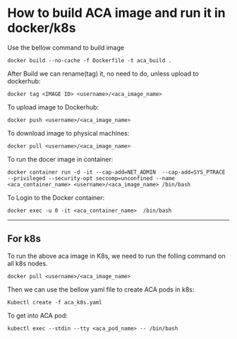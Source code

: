 # How to build ACA image and run it in docker/k8s

Use the bellow command to build image
```
docker build --no-cache -f Dockerfile -t aca_build .
```

After Build we can rename(tag) it, no need to do, unless upload to dockerhub:
```
docker tag <IMAGE ID> <username>/<aca_image_name>
```
To upload image to Dockerhub:
```
docker push <username>/<aca_image_name>
```

To download image to physical machines: 
```
docker pull <username>/<aca_image_name>
```

To run the docer image in container:
```
docker container run -d -it --cap-add=NET_ADMIN  --cap-add=SYS_PTRACE --privileged --security-opt seccomp=unconfined --name <aca_container_name> <username>/<aca_image_name> /bin/bash
```

To Login to the Docker container:
```
docker exec -u 0 -it <aca_container_name>  /bin/bash
```

___

## For k8s
To run the above aca image in K8s, we need to run the folling command on all k8s nodes.
```
docker pull <username>/<aca_image_name> 
```

Then we can use the bellow yaml file to create ACA pods in k8s:
```
Kubectl create -f aca_k8s.yaml
```

To get into ACA pod:
```
kubectl exec --stdin --tty <aca_pod_name> -- /bin/bash
```
